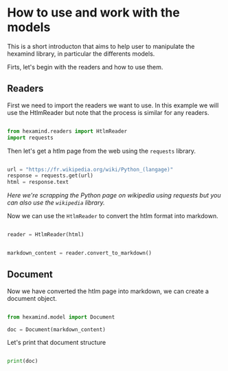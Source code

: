 # How to use and work with the models

This is a short introducton that aims to help user to manipulate the hexamind library, in particular the differents models.

Firts, let's begin with the readers and how to use them. 

## Readers

First we need to import the readers we want to use. In this example we will use the HtlmReader  but note that the process is similar for any readers.

```python

from hexamind.readers import HtlmReader
import requests

```

Then let's get a htlm page from the web using the `requests` library.

```python

url = "https://fr.wikipedia.org/wiki/Python_(langage)"
response = requests.get(url)
html = response.text

```

*Here we're scrapping the Python page on wikipedia using requests but you can also use the `wikipedia` library.*

Now we can use the `HtlmReader` to convert the htlm format into markdown.

```python

reader = HtlmReader(html)

```

```python

markdown_content = reader.convert_to_markdown()

```

## Document

Now we have converted the htlm page into markdown, we can create a document object.

```python

from hexamind.model import Document

doc = Document(markdown_content)

```

Let's print that document structure 

```python

print(doc)

```

```python

